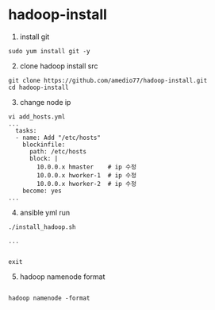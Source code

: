 # hadoop-install

1. install git
```
sudo yum install git -y
```

2. clone hadoop install src
```
git clone https://github.com/amedio77/hadoop-install.git
cd hadoop-install
```

3. change node ip
```
vi add_hosts.yml
...
  tasks:
  - name: Add "/etc/hosts"
    blockinfile:
      path: /etc/hosts
      block: |
        10.0.0.x hmaster    # ip 수정
        10.0.0.x hworker-1  # ip 수정
        10.0.0.x hworker-2  # ip 수정
    become: yes
...    

```

4. ansible yml run
```
./install_hadoop.sh

...


exit
```

5. hadoop namenode format
```

hadoop namenode -format
```



